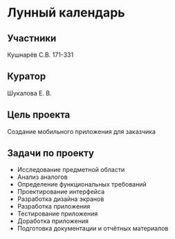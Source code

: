 # Лунный календарь

## Участники
Кушнарёв С.В. 171-331

## Куратор
Шукалова Е. В.

## Цель проекта
Создание мобильного приложения для заказчика

## Задачи по проекту
* Исследование предметной области
* Анализ аналогов
* Определение функциональных требований
* Проектирование интерфейса
* Разработка дизайна экранов
* Разработка приложения
* Тестирование приложения
* Доработка приложения
* Подготовка документации и отчётных материалов

